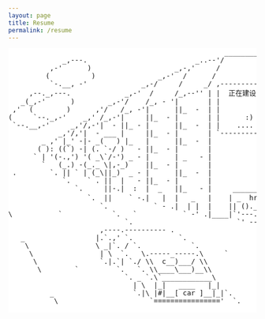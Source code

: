```yaml
---
layout: page
title: Resume
permalink: /resume
---
```

<style>
  pre {
    background-color: white; /* 将背景色设置为白色 */
  }
</style>
<pre>
                                                    __________
             _,---.                          _..--'/          \
          ,-'      )                    _,-,'     /            \
         (          )               _,-'  /      /              \
          `-.__, -'             _,-/     /     _/ ,------------. \
     ,--._,---.             _,-'  /     /_,--'' | |  正在建设中  | |
   _(_,-'      )        _,-'/    /_, - '|       | |            | |
 ,'  (        )      ,'/   /_, -'|      ||_  -  | |            | |
(     `--._,-'    _,' /_,-'|     ||_  - |       | |      :)    | |
 `--.__,-'     _,'/,-'|  - ||_ - |      ||_  -  | |    ....    | |
            _,'/,'|  - ___ |     ||_  - |       | `------------' |
        _ ,' |_' -|- _(   ) |_   |      ||_  -  |                |
       ( ): ((`) -| (. `-/ )   - ||_  - |       |                |
      ` | '(-.,') '( _\`/-') _ - |      | _   - |                |
        `   (_.) -(_._ \|,-_)    ||_  - |       |                |
 .        `. || ` | (_\||_)  _ - |      ||_  -  |                |
             `.    ` . ||  |   - ||_  - |       |                |
                `.     ||-.|  :  |  _   ||_   - |     __________ |
                   `.  ||    ` -.|   |  |   _   |    | _  hr必看  |`'--.._
                      `.           ` - .|  | |  |    || ()._o  ||   __ |
\           `            `.   `           ` -' .|____|`'---.|>_||  |. ||
                            `.                         `' -- .._|__|__||
                      ,----.---------- .                            .-_.
   _                 |.`.,' `.           `.                         || |
    \                \ _|`. / `.            `.                      \|_o
     \                | \  `.   \.-----_-----.\     `
      \               `.|.`| `./ \\  c__)___/ \\             .
       \        `         `.   `. \\____\___)__\\
                            `. _ `.\`____________\
                              | \  |_|   ____   |_|
          _                   `.|\ |#|__[ car ]__|_|`.
           \                      `================'  `.

</pre>
